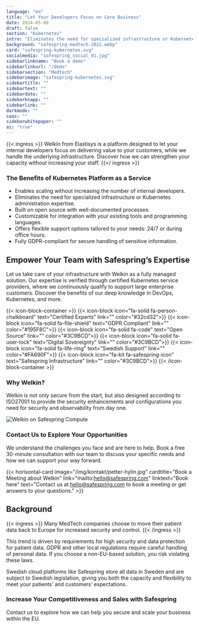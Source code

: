 ```yaml
---
language: "en"
title: "Let Your Developers Focus on Core Business"
date: 2024-05-08
draft: false
section: "Kubernetes"
intro: "Eliminates the need for specialized infrastructure or Kubernetes administration expertise."
background: "safespring-medtech-2022.webp"
card: "safespring-kubernetes.svg"
socialmedia: "safespring_social_01.jpg"
sidebarlinkname: "Book a demo"
sidebarlinkurl: "/demo"
sidebarsection: "Medtech"
sidebarimage: "safespring-kubernetes.svg"
sidebartitle: ""
sidebartext: ""
sidebardate: ""
sidebarknapp: ""
sidebarlink: ""
darkmode: ""
saas: ""
sidebarwhitepaper: ""
ai: "true"
---
```


{{< ingress >}}
Welkin from Elastisys is a platform designed to let your internal developers focus on delivering value to your customers, while we handle the underlying infrastructure. Discover how we can strengthen your capacity without increasing your staff.
{{</ ingress >}}

### The Benefits of Kubernetes Platform as a Service

- Enables scaling without increasing the number of internal developers.
- Eliminates the need for specialized infrastructure or Kubernetes administration expertise.
- Built on open source with well-documented processes.
- Customizable for integration with your existing tools and programming languages.
- Offers flexible support options tailored to your needs: 24/7 or during office hours.
- Fully GDPR-compliant for secure handling of sensitive information.

## Empower Your Team with Safespring’s Expertise

Let us take care of your infrastructure with Welkin as a fully managed solution. Our expertise is verified through certified Kubernetes service providers, where we continuously qualify to support large enterprise customers. Discover the benefits of our deep knowledge in DevOps, Kubernetes, and more.

{{< icon-block-container >}}
{{< icon-block icon="fa-solid fa-person-chalkboard" text="Certified Experts" link="" color="#32cd32">}}
{{< icon-block icon="fa-solid fa-file-shield" text="GDPR Compliant" link="" color="#195F8C">}}
{{< icon-block icon="fa-solid fa-code" text="Open Source" link="" color="#3C9BCD">}}
{{< icon-block icon="fa-solid fa-user-lock" text="Digital Sovereignty" link="" color="#3C9BCD">}}
{{< icon-block icon="fa-solid fa-life-ring" text="Swedish Support" link="" color="#FA690F">}}
{{< icon-block icon="fa-kit fa-safespring-icon" text="Safespring Infrastructure" link="" color="#3C9BCD">}}
{{< /icon-block-container >}}

### Why Welkin?

Welkin is not only secure from the start, but also designed according to ISO27001 to provide the security enhancements and configurations you need for security and observability from day one.

![Welkin on Safespring Compute](/img/saas/safespring-compliant-kubernetes-chart.svg)

### Contact Us to Explore Your Opportunities

We understand the challenges you face and are here to help. Book a free 30-minute consultation with our team to discuss your specific needs and how we can support your way forward.

{{< horisontal-card image="/img/kontakt/petter-hylin.jpg" cardtitle="Book a Meeting about Welkin" link="mailto:hello@safespring.com" linktext="Book here" text="Contact us at hello@safespring.com to book a meeting or get answers to your questions." >}}

## Background

{{< ingress >}}
Many MedTech companies choose to move their patient data back to Europe for increased security and control.
{{< /ingress >}}

This trend is driven by requirements for high security and data protection for patient data. GDPR and other local regulations require careful handling of personal data. If you choose a non-EU-based solution, you risk violating these laws.

Swedish cloud platforms like Safespring store all data in Sweden and are subject to Swedish legislation, giving you both the capacity and flexibility to meet your patients’ and customers’ expectations.

### Increase Your Competitiveness and Sales with Safespring

Contact us to explore how we can help you secure and scale your business within the EU.
